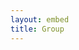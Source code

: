 ```yaml
---
layout: embed 
title: Group 
---
```


<iframe id="ll_forum_embed" src="javascript:void(0)" scrolling="no" frameborder="0" width="100%" height="100%"></iframe>
<script type="text/javascript">
 document.getElementById("ll_forum_embed").src =
  "https://groups.google.com/forum/embed/?place=forum/lambda-ladies-functional" +
  "&showsearch=true&showpopout=true&parenturl=" +
  encodeURIComponent(window.location.href);
</script>

